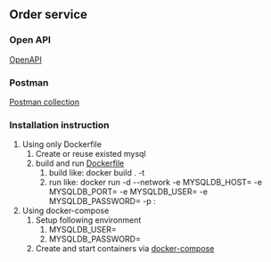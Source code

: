 ## Order service
### Open API
[OpenAPI](openapi.json)
### Postman
[Postman collection](ZiggoTest.postman_collection.json)
### Installation instruction
1. Using only Dockerfile
   1. Create or reuse existed mysql
   2. build and run [Dockerfile](Dockerfile)
      1. build like: docker build . -t <application-image-name>
      2. run like: docker run -d --network <mysql-network-if-in-docker> -e MYSQLDB_HOST=<mysql-db-host> -e MYSQLDB_PORT=<mysql-db-port> -e MYSQLDB_USER=<mysql-db-user> -e MYSQLDB_PASSWORD=<mysql-db-password> -p <host-port>:<container-port>  <application-image-name>
2. Using docker-compose
   1. Setup following environment
      1. MYSQLDB_USER=<mysql-db-user>
      2. MYSQLDB_PASSWORD=<mysql-db-password>
   2. Create and start containers via [docker-compose](docker-compose.yml)
